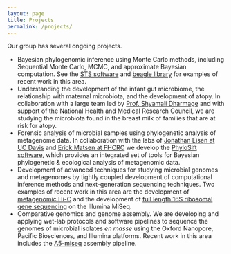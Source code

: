 ```yaml
---
layout: page
title: Projects
permalink: /projects/
---
```


Our group has several ongoing projects.

+ Bayesian phylogenomic inference using Monte Carlo methods, including Sequential Monte Carlo, MCMC, and approximate Bayesian computation. See the [STS software](https://github.com/metatangle/sts) and [beagle library](https://code.google.com/p/beagle-lib/) for examples of recent work in this area.
+ Understanding the development of the infant gut microbiome, the relationship with maternal microbiota, and the development of atopy.
  In collaboration with a large team led by [Prof. Shyamali Dharmage](http://pgh.unimelb.edu.au/about/contact/allstaff/dharmage) and with support of the National Health and Medical Research Council, we are studying the microbiota found in the breast milk of families that are at risk for atopy.
+ Forensic analysis of microbial samples using phylogenetic analysis of metagenome data.
  In collaboration with the labs of [Jonathan Eisen at UC Davis](http://phylogenomics.wordpress.com) and [Erick Matsen at FHCRC](http://matsen.fhcrc.org) we develop the [PhyloSift software](http://phylosift.wordpress.org), which provides an integrated set of tools for Bayesian phylogenetic & ecological analysis of metagenomic data.
+ Development of advanced techniques for studying microbial genomes and metagenomes by tightly coupled development of computational inference methods and next-generation sequencing techniques. Two examples of recent work in this area are the development of [metagenomic Hi-C](https://peerj.com/articles/415/) and the development of [full length 16S ribosomal gene sequencing](http://biorxiv.org/content/early/2014/11/06/010967) on the Illumina MiSeq.
+ Comparative genomics and genome assembly. We are developing and applying wet-lab protocols and software pipelines to sequence the genomes of microbial isolates _en masse_ using the Oxford Nanopore, Pacific Biosciences, and Illumina platforms. Recent work in this area includes the [A5-miseq](http://sf.net/p/ngopt) assembly pipeline.
